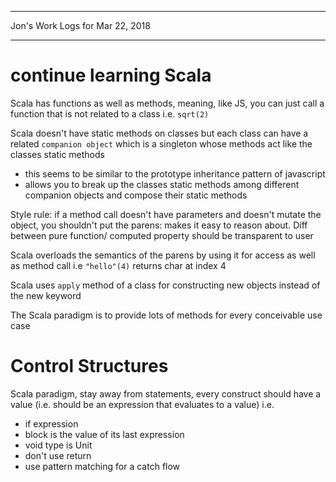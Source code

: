 *****************************************************************

Jon's Work Logs for Mar 22, 2018

*****************************************************************

# continue learning Scala

Scala has functions as well as methods, meaning, like JS, you can just call a function that is not related to a class
i.e.
`sqrt(2)`

Scala doesn't have static methods on classes but each class can have a related `companion object` which is a singleton whose methods act like the classes static methods
 - this seems to be similar to the prototype inheritance pattern of javascript
 - allows you to break up the classes static methods among different companion objects and compose their static methods

 Style rule: if a method call doesn't have parameters and doesn't mutate the object, you shouldn't put the parens: makes it easy to reason about.  Diff between pure function/ computed property should be transparent to user

 Scala overloads the semantics of the parens by using it for access as well as method call
 i.e
 `"hello"(4)` returns char at index 4

 Scala uses `apply` method of a class for constructing new objects instead of the new keyword

 The Scala paradigm is to provide lots of methods for every conceivable use case

# Control Structures

 Scala paradigm, stay away from statements, every construct should have a value (i.e. should be an expression that evaluates to a value)
 i.e. 
 * if expression
 * block is the value of its last expression
 * void type is Unit
 * don't use return
 * use pattern matching for a catch flow

